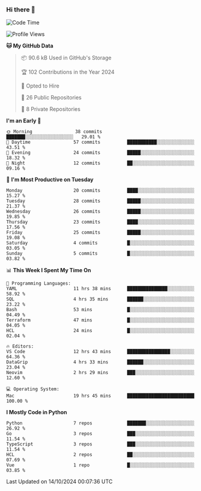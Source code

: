 ### Hi there 👋
<!--![visitors](https://visitor-badge.glitch.me/badge?page_id=d0zingcat)-->
<!--
**d0zingcat/d0zingcat** is a ✨ _special_ ✨ repository because its `README.md` (this file) appears on your GitHub profile.

Here are some ideas to get you started:

- 🔭 I’m currently working on ...
- 🌱 I’m currently learning ...
- 👯 I’m looking to collaborate on ...
- 🤔 I’m looking for help with ...
- 💬 Ask me about ...
- 📫 How to reach me: ...
- 😄 Pronouns: ...
- ⚡ Fun fact: ...
-->
<!--START_SECTION:waka-->
![Code Time](http://img.shields.io/badge/Code%20Time-3%2C840%20hrs%2017%20mins-blue)

![Profile Views](http://img.shields.io/badge/Profile%20Views-0-blue)

**🐱 My GitHub Data** 

> 📦 90.6 kB Used in GitHub's Storage 
 > 
> 🏆 102 Contributions in the Year 2024
 > 
> 💼 Opted to Hire
 > 
> 📜 26 Public Repositories 
 > 
> 🔑 8 Private Repositories 
 > 
**I'm an Early 🐤** 

```text
🌞 Morning                38 commits          ███████░░░░░░░░░░░░░░░░░░   29.01 % 
🌆 Daytime                57 commits          ███████████░░░░░░░░░░░░░░   43.51 % 
🌃 Evening                24 commits          █████░░░░░░░░░░░░░░░░░░░░   18.32 % 
🌙 Night                  12 commits          ██░░░░░░░░░░░░░░░░░░░░░░░   09.16 % 
```
📅 **I'm Most Productive on Tuesday** 

```text
Monday                   20 commits          ████░░░░░░░░░░░░░░░░░░░░░   15.27 % 
Tuesday                  28 commits          █████░░░░░░░░░░░░░░░░░░░░   21.37 % 
Wednesday                26 commits          █████░░░░░░░░░░░░░░░░░░░░   19.85 % 
Thursday                 23 commits          ████░░░░░░░░░░░░░░░░░░░░░   17.56 % 
Friday                   25 commits          █████░░░░░░░░░░░░░░░░░░░░   19.08 % 
Saturday                 4 commits           █░░░░░░░░░░░░░░░░░░░░░░░░   03.05 % 
Sunday                   5 commits           █░░░░░░░░░░░░░░░░░░░░░░░░   03.82 % 
```


📊 **This Week I Spent My Time On** 

```text
💬 Programming Languages: 
YAML                     11 hrs 38 mins      ███████████████░░░░░░░░░░   58.92 % 
SQL                      4 hrs 35 mins       ██████░░░░░░░░░░░░░░░░░░░   23.22 % 
Bash                     53 mins             █░░░░░░░░░░░░░░░░░░░░░░░░   04.49 % 
Terraform                47 mins             █░░░░░░░░░░░░░░░░░░░░░░░░   04.05 % 
HCL                      24 mins             █░░░░░░░░░░░░░░░░░░░░░░░░   02.04 % 

🔥 Editors: 
VS Code                  12 hrs 43 mins      ████████████████░░░░░░░░░   64.36 % 
DataGrip                 4 hrs 33 mins       ██████░░░░░░░░░░░░░░░░░░░   23.04 % 
Neovim                   2 hrs 29 mins       ███░░░░░░░░░░░░░░░░░░░░░░   12.60 % 

💻 Operating System: 
Mac                      19 hrs 45 mins      █████████████████████████   100.00 % 
```

**I Mostly Code in Python** 

```text
Python                   7 repos             ███████░░░░░░░░░░░░░░░░░░   26.92 % 
Go                       3 repos             ███░░░░░░░░░░░░░░░░░░░░░░   11.54 % 
TypeScript               3 repos             ███░░░░░░░░░░░░░░░░░░░░░░   11.54 % 
HCL                      2 repos             ██░░░░░░░░░░░░░░░░░░░░░░░   07.69 % 
Vue                      1 repo              █░░░░░░░░░░░░░░░░░░░░░░░░   03.85 % 
```




 Last Updated on 14/10/2024 00:07:36 UTC
<!--END_SECTION:waka-->


